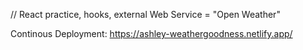 // React practice, hooks, external Web Service = "Open Weather"

Continous Deployment: https://ashley-weathergoodness.netlify.app/
